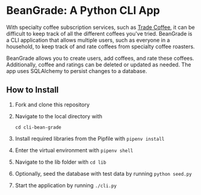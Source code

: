 # BeanGrade: A Python CLI App

With specialty coffee subscription services, such as [Trade Coffee](https://www.drinktrade.com/), it can be difficult to keep track of all the different coffees you've tried. BeanGrade is a CLI application that allows multiple users, such as everyone in a household, to keep track of and rate coffees from specialty coffee roasters.

BeanGrade allows you to create users, add coffees, and rate these coffees. Additionally, coffee and ratings can be deleted or updated as needed. The app uses SQLAlchemy to persist changes to a database.

## How to Install

1. Fork and clone this repository
2. Navigate to the local directory with

   `cd cli-bean-grade`

3. Install required libraries from the Pipfile with
   `pipenv install`

4. Enter the virtual environment with
   `pipenv shell`

5. Navigate to the lib folder with
   `cd lib`

6. Optionally, seed the database with test data by running
   `python seed.py`

7. Start the application by running
   `./cli.py`
